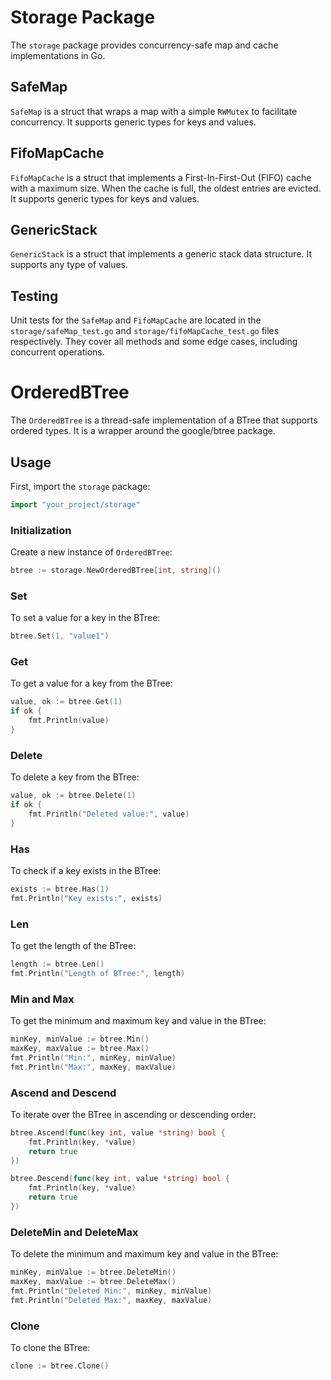 # Storage Package

The `storage` package provides concurrency-safe map and cache implementations in Go.

## SafeMap

`SafeMap` is a struct that wraps a map with a simple `RWMutex` to facilitate concurrency. It supports generic types for keys and values.

## FifoMapCache

`FifoMapCache` is a struct that implements a First-In-First-Out (FIFO) cache with a maximum size. When the cache is full, the oldest entries are evicted. It supports generic types for keys and values.

## GenericStack

`GenericStack` is a struct that implements a generic stack data structure. It supports any type of values.

## Testing

Unit tests for the `SafeMap` and `FifoMapCache` are located in the `storage/safeMap_test.go` and `storage/fifoMapCache_test.go` files respectively. They cover all methods and some edge cases, including concurrent operations.

# OrderedBTree

The `OrderedBTree` is a thread-safe implementation of a BTree that supports ordered types. It is a wrapper around the google/btree package.

## Usage

First, import the `storage` package:

```go
import "your_project/storage"
```

### Initialization

Create a new instance of `OrderedBTree`:

```go
btree := storage.NewOrderedBTree[int, string]()
```

### Set

To set a value for a key in the BTree:

```go
btree.Set(1, "value1")
```

### Get

To get a value for a key from the BTree:

```go
value, ok := btree.Get(1)
if ok {
    fmt.Println(value)
}
```

### Delete

To delete a key from the BTree:

```go
value, ok := btree.Delete(1)
if ok {
    fmt.Println("Deleted value:", value)
}
```

### Has

To check if a key exists in the BTree:

```go
exists := btree.Has(1)
fmt.Println("Key exists:", exists)
```

### Len

To get the length of the BTree:

```go
length := btree.Len()
fmt.Println("Length of BTree:", length)
```

### Min and Max

To get the minimum and maximum key and value in the BTree:

```go
minKey, minValue := btree.Min()
maxKey, maxValue := btree.Max()
fmt.Println("Min:", minKey, minValue)
fmt.Println("Max:", maxKey, maxValue)
```

### Ascend and Descend

To iterate over the BTree in ascending or descending order:

```go
btree.Ascend(func(key int, value *string) bool {
    fmt.Println(key, *value)
    return true
})

btree.Descend(func(key int, value *string) bool {
    fmt.Println(key, *value)
    return true
})
```

### DeleteMin and DeleteMax

To delete the minimum and maximum key and value in the BTree:

```go
minKey, minValue := btree.DeleteMin()
maxKey, maxValue := btree.DeleteMax()
fmt.Println("Deleted Min:", minKey, minValue)
fmt.Println("Deleted Max:", maxKey, maxValue)
```

### Clone

To clone the BTree:

```go
clone := btree.Clone()
```